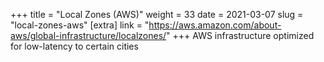 +++
title = "Local Zones (AWS)"
weight = 33
date = 2021-03-07
slug = "local-zones-aws"
[extra]
link = "https://aws.amazon.com/about-aws/global-infrastructure/localzones/"
+++
AWS infrastructure optimized for low-latency to certain cities

